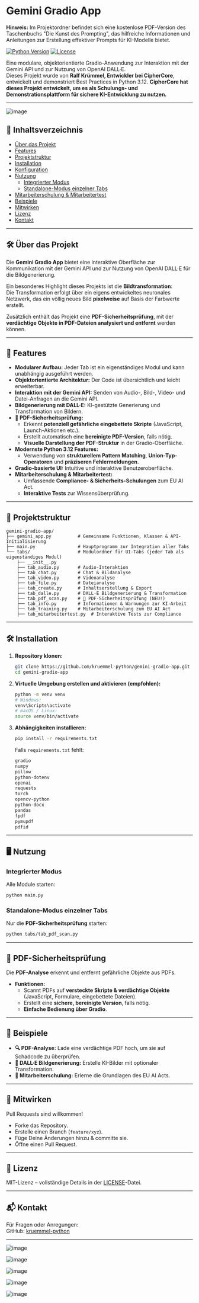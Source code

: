 
# Gemini Gradio App
**Hinweis:** Im Projektordner befindet sich eine kostenlose PDF-Version des Taschenbuchs "Die Kunst des Prompting", das hilfreiche Informationen und Anleitungen zur Erstellung effektiver Prompts für KI-Modelle bietet.

[![Python Version](https://img.shields.io/badge/python-3.12-blue.svg)](https://www.python.org/downloads/release/python-3120/)
[![License](https://img.shields.io/badge/license-MIT-green.svg)](LICENSE)

Eine modulare, objektorientierte Gradio-Anwendung zur Interaktion mit der Gemini API und zur Nutzung von OpenAI DALL·E.  
Dieses Projekt wurde von **Ralf Krümmel, Entwickler bei CipherCore**, entwickelt und demonstriert Best Practices in Python 3.12. **CipherCore hat dieses Projekt entwickelt, um es als Schulungs- und Demonstrationsplattform für sichere KI-Entwicklung zu nutzen.**

---
![image](https://github.com/user-attachments/assets/54dca67f-f0e8-40f3-a332-3a2996770154)


## 📌 Inhaltsverzeichnis

- [Über das Projekt](#über-das-projekt)
- [Features](#features)
- [Projektstruktur](#projektstruktur)
- [Installation](#installation)
- [Konfiguration](#konfiguration)
- [Nutzung](#nutzung)
  - [Integrierter Modus](#integrierter-modus)
  - [Standalone-Modus einzelner Tabs](#standalone-modus-einzelner-tabs)
- [Mitarbeiterschulung & Mitarbeitertest](#mitarbeiterschulung--mitarbeitertest)
- [Beispiele](#beispiele)
- [Mitwirken](#mitwirken)
- [Lizenz](#lizenz)
- [Kontakt](#kontakt)

---

## 🛠️ Über das Projekt

Die **Gemini Gradio App** bietet eine interaktive Oberfläche zur Kommunikation mit der Gemini API und zur Nutzung von OpenAI DALL·E für die Bildgenerierung.  

Ein besonderes Highlight dieses Projekts ist die **Bildtransformation**:  
Die Transformation erfolgt über ein eigens entwickeltes neuronales Netzwerk, das ein völlig neues Bild **pixelweise** auf Basis der Farbwerte erstellt.  

Zusätzlich enthält das Projekt eine **PDF-Sicherheitsprüfung**, mit der **verdächtige Objekte in PDF-Dateien analysiert und entfernt** werden können.  

---

## 🚀 Features

- **Modularer Aufbau:** Jeder Tab ist ein eigenständiges Modul und kann unabhängig ausgeführt werden.  
- **Objektorientierte Architektur:** Der Code ist übersichtlich und leicht erweiterbar.  
- **Interaktion mit der Gemini API:** Senden von Audio-, Bild-, Video- und Datei-Anfragen an die Gemini API.  
- **Bildgenerierung mit DALL·E:** KI-gestützte Generierung und Transformation von Bildern.  
- **📄 PDF-Sicherheitsprüfung:**  
  - Erkennt **potenziell gefährliche eingebettete Skripte** (JavaScript, Launch-Aktionen etc.).  
  - Erstellt automatisch eine **bereinigte PDF-Version**, falls nötig.  
  - **Visuelle Darstellung der PDF-Struktur** in der Gradio-Oberfläche.  
- **Modernste Python 3.12 Features:**  
  - Verwendung von **strukturellem Pattern Matching**, **Union-Typ-Operatoren** und **präziseren Fehlermeldungen**.  
- **Gradio-basierte UI:** Intuitive und interaktive Benutzeroberfläche.  
- **Mitarbeiterschulung & Mitarbeitertest:**  
  - Umfassende **Compliance- & Sicherheits-Schulungen** zum EU AI Act.  
  - **Interaktive Tests** zur Wissensüberprüfung.  

---

## 📂 Projektstruktur

```
gemini-gradio-app/
├── gemini_app.py          # Gemeinsame Funktionen, Klassen & API-Initialisierung
├── main.py                # Hauptprogramm zur Integration aller Tabs
└── tabs/                  # Modulordner für UI-Tabs (jeder Tab als eigenständiges Modul)
    ├── __init__.py
    ├── tab_audio.py       # Audio-Interaktion
    ├── tab_chat.py        # Chat & Bildanalyse
    ├── tab_video.py       # Videoanalyse
    ├── tab_file.py        # Dateianalyse
    ├── tab_create.py      # Inhaltserstellung & Export
    ├── tab_dalle.py       # DALL·E Bildgenerierung & Transformation
    ├── tab_pdf_scan.py    # 📄 PDF-Sicherheitsprüfung (NEU!)
    ├── tab_info.py        # Informationen & Warnungen zur KI-Arbeit
    ├── tab_training.py    # Mitarbeiterschulung zum EU AI Act
    ├── tab_mitarbeitertest.py  # Interaktive Tests zur Compliance
```

---

## 🛠️ Installation

1. **Repository klonen:**
   ```bash
   git clone https://github.com/kruemmel-python/gemini-gradio-app.git
   cd gemini-gradio-app
   ```

2. **Virtuelle Umgebung erstellen und aktivieren (empfohlen):**
   ```bash
   python -m venv venv
   # Windows:
   venv\Scripts\activate
   # macOS / Linux:
   source venv/bin/activate
   ```

3. **Abhängigkeiten installieren:**
   ```bash
   pip install -r requirements.txt
   ```

   Falls `requirements.txt` fehlt:
   ```txt
   gradio
   numpy
   pillow
   python-dotenv
   openai
   requests
   torch
   opencv-python
   python-docx
   pandas
   fpdf
   pymupdf
   pdfid
   ```

---

## 🖥️ Nutzung

### **Integrierter Modus**
Alle Module starten:
```bash
python main.py
```

### **Standalone-Modus einzelner Tabs**
Nur die **PDF-Sicherheitsprüfung** starten:
```bash
python tabs/tab_pdf_scan.py
```

---

## 📄 PDF-Sicherheitsprüfung

Die **PDF-Analyse** erkennt und entfernt gefährliche Objekte aus PDFs.  
- **Funktionen:**
  - Scannt PDFs auf **versteckte Skripte & verdächtige Objekte** (JavaScript, Formulare, eingebettete Dateien).  
  - Erstellt eine **sichere, bereinigte Version**, falls nötig.  
  - **Einfache Bedienung über Gradio**.  

---

## 📌 Beispiele

- **🔍 PDF-Analyse:** Lade eine verdächtige PDF hoch, um sie auf Schadcode zu überprüfen.  
- **📸 DALL·E Bildgenerierung:** Erstelle KI-Bilder mit optionaler Transformation.  
- **📝 Mitarbeiterschulung:** Erlerne die Grundlagen des EU AI Acts.  

---

## 🤝 Mitwirken

Pull Requests sind willkommen!  
- Forke das Repository.  
- Erstelle einen Branch (`feature/xyz`).  
- Füge Deine Änderungen hinzu & committe sie.  
- Öffne einen Pull Request.  

---

## 📜 Lizenz

MIT-Lizenz – vollständige Details in der [LICENSE](LICENSE)-Datei.  

---

## 📬 Kontakt

Für Fragen oder Anregungen:  
GitHub: [kruemmel-python](https://github.com/kruemmel-python)  

---

![image](https://github.com/user-attachments/assets/bb3df836-5ab5-4ab3-9d3c-b85788de28fc)

![image](https://github.com/user-attachments/assets/afa896f5-258f-4fcd-ab84-36a5dbc43b7d)

![image](https://github.com/user-attachments/assets/c3827756-7bfa-4b43-9a4d-1d078d81b841)

![image](https://github.com/user-attachments/assets/741bae4e-5c58-4e64-8798-ad8fb15ca66f)


![image](https://github.com/user-attachments/assets/ce05a6f7-7ea4-4391-b794-789fa6d9a2f4)





